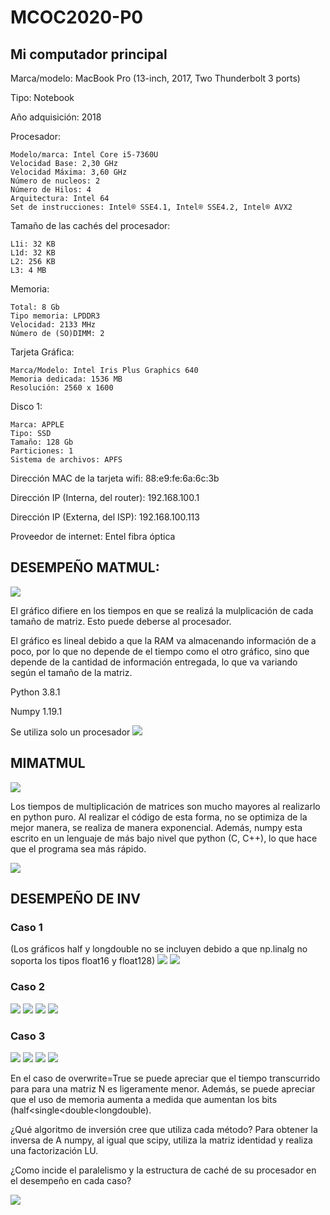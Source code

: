 # MCOC2020-P0

## Mi computador principal

Marca/modelo: MacBook Pro (13-inch, 2017, Two Thunderbolt 3 ports)

Tipo: Notebook

Año adquisición: 2018

Procesador:

	Modelo/marca: Intel Core i5-7360U 
	Velocidad Base: 2,30 GHz
	Velocidad Máxima: 3,60 GHz
	Número de nucleos: 2
	Número de Hilos: 4
	Arquitectura: Intel 64
	Set de instrucciones: Intel® SSE4.1, Intel® SSE4.2, Intel® AVX2

Tamaño de las cachés del procesador:

	L1i: 32 KB
	L1d: 32 KB
	L2: 256 KB
	L3: 4 MB

Memoria:

	Total: 8 Gb
	Tipo memoria: LPDDR3
	Velocidad: 2133 MHz
	Número de (SO)DIMM: 2

Tarjeta Gráfica:

	Marca/Modelo: Intel Iris Plus Graphics 640
	Memoria dedicada: 1536 MB
	Resolución: 2560 x 1600

Disco 1:

	Marca: APPLE
	Tipo: SSD
	Tamaño: 128 Gb
	Particiones: 1
	Sistema de archivos: APFS

Dirección MAC de la tarjeta wifi: 88:e9:fe:6a:6c:3b

Dirección IP (Interna, del router): 192.168.100.1

Dirección IP (Externa, del ISP): 192.168.100.113

Proveedor de internet: Entel fibra óptica





## DESEMPEÑO MATMUL:


![](plot.png)

El gráfico difiere en los tiempos en que se realizá la mulplicación de cada tamaño de matriz. Esto puede deberse al procesador.

El gráfico es lineal debido a que la RAM va almacenando información de a poco, por lo que no depende de el tiempo como el otro gráfico, sino que depende de la cantidad de información entregada, lo que va variando según el tamaño de la matriz.

Python 3.8.1

Numpy 1.19.1

Se utiliza solo un procesador
![](Procesador.png)



## MIMATMUL

![](mimatmul_grafico.png)

Los tiempos de multiplicación de matrices son mucho mayores al realizarlo en python puro. Al realizar el código de esta forma, no se optimiza de la mejor manera, se realiza de manera exponencial. Además, numpy esta escrito en un lenguaje de más bajo nivel que python (C, C++), lo que hace que el programa sea más rápido.


![](procesador_mimatmul.png)

## DESEMPEÑO DE INV

### Caso 1
(Los gráficos half y longdouble no se incluyen debido a que np.linalg no soporta los tipos float16 y float128)
![](Graficos_entrega_4/Caso_1_single.png) ![](Graficos_entrega_4/Caso_1_double.png) 

### Caso 2

![](Graficos_entrega_4/Caso_2_single.png) ![](Graficos_entrega_4/Caso_2_double.png) 
![](Graficos_entrega_4/Caso_2_half.png) ![](Graficos_entrega_4/Caso_2_longdouble.png) 

### Caso 3

![](Graficos_entrega_4/Caso_3_single.png) ![](Graficos_entrega_4/Caso_3_double.png) 
![](Graficos_entrega_4/Caso_3_half.png) ![](Graficos_entrega_4/Caso_3_longdouble.png) 

En el caso de overwrite=True se puede apreciar que el tiempo transcurrido para para una matriz N es ligeramente menor. Además, se puede apreciar que el uso de memoria aumenta a medida que aumentan los bits (half<single<double<longdouble).

¿Qué algoritmo de inversión cree que utiliza cada método?
Para obtener la inversa de A numpy, al igual que scipy, utiliza la matriz identidad y realiza una factorización LU.

¿Como incide el paralelismo y la estructura de caché de su procesador en el desempeño en cada caso? 

![](Entrega_6/Grafico_entrega_6.png)
